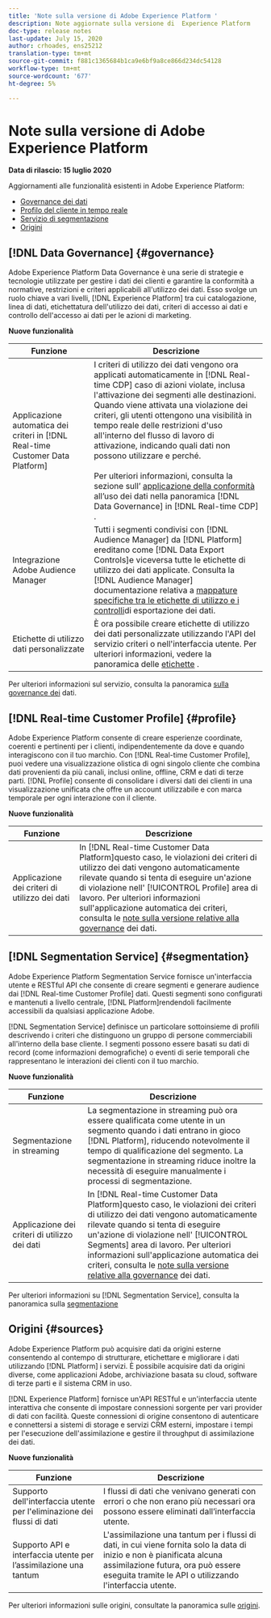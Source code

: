 ```yaml
---
title: 'Note sulla versione di Adobe Experience Platform '
description: Note aggiornate sulla versione di  Experience Platform
doc-type: release notes
last-update: July 15, 2020
author: crhoades, ens25212
translation-type: tm+mt
source-git-commit: f881c1365684b1ca9e6bf9a8ce866d234dc54128
workflow-type: tm+mt
source-wordcount: '677'
ht-degree: 5%

---
```



# Note sulla versione di Adobe Experience Platform

**Data di rilascio: 15 luglio 2020**

Aggiornamenti alle funzionalità esistenti in  Adobe Experience Platform:

- [Governance dei dati](#governance)
- [Profilo del cliente in tempo reale](#profile)
- [Servizio di segmentazione](#segmentation)
- [Origini](#sources)

## [!DNL Data Governance] {#governance}

 Adobe Experience Platform Data Governance è una serie di strategie e tecnologie utilizzate per gestire i dati dei clienti e garantire la conformità a normative, restrizioni e criteri applicabili all&#39;utilizzo dei dati. Esso svolge un ruolo chiave a vari livelli, [!DNL Experience Platform] tra cui catalogazione, linea di dati, etichettatura dell&#39;utilizzo dei dati, criteri di accesso ai dati e controllo dell&#39;accesso ai dati per le azioni di marketing.

**Nuove funzionalità**

| Funzione | Descrizione |
| -----------| ---------- |
| Applicazione automatica dei criteri in [!DNL Real-time Customer Data Platform] | I criteri di utilizzo dei dati vengono ora applicati automaticamente in [!DNL Real-time CDP] caso di azioni violate, inclusa l&#39;attivazione dei segmenti alle destinazioni. Quando viene attivata una violazione dei criteri, gli utenti ottengono una visibilità in tempo reale delle restrizioni d&#39;uso all&#39;interno del flusso di lavoro di attivazione, indicando quali dati non possono utilizzare e perché.<br><br>Per ulteriori informazioni, consulta la sezione sull’ [applicazione della conformità](../../rtcdp/privacy/data-governance-overview.md#enforce-data-usage-compliance) all’uso dei dati nella panoramica [!DNL Data Governance] in [!DNL Real-time CDP] . |
| Integrazione  Adobe Audience Manager | Tutti i segmenti condivisi con [!DNL Audience Manager] da [!DNL Platform] ereditano come [!DNL Data Export Controls]e viceversa tutte le etichette di utilizzo dei dati applicate. Consulta la [!DNL Audience Manager] documentazione relativa a [mappature specifiche tra le etichette di utilizzo e i controlli](https://docs.adobe.com/content/help/en/audience-manager/user-guide/implementation-integration-guides/integration-experience-platform/aam-aep-audience-sharing.html#aam-data-export-control-in-aep)di esportazione dei dati. |
| Etichette di utilizzo dati personalizzate | È ora possibile creare etichette di utilizzo dei dati personalizzate utilizzando l&#39;API del servizio criteri o nell&#39;interfaccia utente. Per ulteriori informazioni, vedere la panoramica delle [etichette](../../data-governance/labels/overview.md) . |

Per ulteriori informazioni sul servizio, consulta la panoramica [sulla governance dei](../../data-governance/home.md) dati.

## [!DNL Real-time Customer Profile] {#profile}

 Adobe Experience Platform consente di creare esperienze coordinate, coerenti e pertinenti per i clienti, indipendentemente da dove e quando interagiscono con il tuo marchio. Con [!DNL Real-time Customer Profile], puoi vedere una visualizzazione olistica di ogni singolo cliente che combina dati provenienti da più canali, inclusi online, offline, CRM e dati di terze parti. [!DNL Profile] consente di consolidare i diversi dati dei clienti in una visualizzazione unificata che offre un account utilizzabile e con marca temporale per ogni interazione con il cliente.

**Nuove funzionalità**

| Funzione | Descrizione |
| ------- | ----------- |
| Applicazione dei criteri di utilizzo dei dati | In [!DNL Real-time Customer Data Platform]questo caso, le violazioni dei criteri di utilizzo dei dati vengono automaticamente rilevate quando si tenta di eseguire un&#39;azione di violazione nell&#39; [!UICONTROL Profile] area di lavoro. Per ulteriori informazioni sull&#39;applicazione automatica dei criteri, consulta le [note sulla versione relative alla governance](#governance) dei dati. |

## [!DNL Segmentation Service] {#segmentation}

 Adobe Experience Platform Segmentation Service fornisce un&#39;interfaccia utente e RESTful API che consente di creare segmenti e generare audience dai [!DNL Real-time Customer Profile] dati. Questi segmenti sono configurati e mantenuti a livello centrale, [!DNL Platform]rendendoli facilmente accessibili da qualsiasi applicazione Adobe.

[!DNL Segmentation Service] definisce un particolare sottoinsieme di profili descrivendo i criteri che distinguono un gruppo di persone commerciabili all&#39;interno della base cliente. I segmenti possono essere basati su dati di record (come informazioni demografiche) o eventi di serie temporali che rappresentano le interazioni dei clienti con il tuo marchio.

**Nuove funzionalità**

| Funzione | Descrizione |
| ------- | ----------- |
| Segmentazione in streaming | La segmentazione in streaming può ora essere qualificata come utente in un segmento quando i dati entrano in gioco [!DNL Platform], riducendo notevolmente il tempo di qualificazione del segmento. La segmentazione in streaming riduce inoltre la necessità di eseguire manualmente i processi di segmentazione. |
| Applicazione dei criteri di utilizzo dei dati | In [!DNL Real-time Customer Data Platform]questo caso, le violazioni dei criteri di utilizzo dei dati vengono automaticamente rilevate quando si tenta di eseguire un&#39;azione di violazione nell&#39; [!UICONTROL Segments] area di lavoro. Per ulteriori informazioni sull&#39;applicazione automatica dei criteri, consulta le [note sulla versione relative alla governance](#governance) dei dati. |

Per ulteriori informazioni su [!DNL Segmentation Service], consulta la panoramica sulla [segmentazione](../../segmentation/home.md)

## Origini {#sources}

 Adobe Experience Platform può acquisire dati da origini esterne consentendo al contempo di strutturare, etichettare e migliorare i dati utilizzando [!DNL Platform] i servizi. È possibile acquisire dati da origini diverse, come applicazioni Adobe, archiviazione basata su cloud, software di terze parti e il sistema CRM in uso.

[!DNL Experience Platform] fornisce un&#39;API RESTful e un&#39;interfaccia utente interattiva che consente di impostare connessioni sorgente per vari provider di dati con facilità. Queste connessioni di origine consentono di autenticare e connettersi a sistemi di storage e servizi CRM esterni, impostare i tempi per l&#39;esecuzione dell&#39;assimilazione e gestire il throughput di assimilazione dei dati.

**Nuove funzionalità**

| Funzione | Descrizione |
| ------- | ----------- |
| Supporto dell&#39;interfaccia utente per l&#39;eliminazione dei flussi di dati | I flussi di dati che venivano generati con errori o che non erano più necessari ora possono essere eliminati dall’interfaccia utente. |
| Supporto API e interfaccia utente per l’assimilazione una tantum | L&#39;assimilazione una tantum per i flussi di dati, in cui viene fornita solo la data di inizio e non è pianificata alcuna assimilazione futura, ora può essere eseguita tramite le API o utilizzando l&#39;interfaccia utente. |

Per ulteriori informazioni sulle origini, consultate la panoramica sulle [origini](../../sources/home.md).
